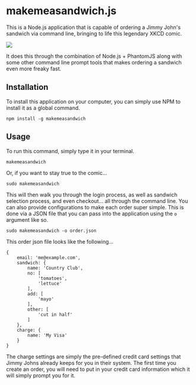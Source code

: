 makemeasandwich.js
==========================
This is a Node.js application that is capable of ordering a Jimmy John's sandwich via command line, bringing to life this legendary XKCD comic.

![](http://imgs.xkcd.com/comics/sandwich.png)

It does this through the combination of Node.js + PhantomJS along with some other command line prompt tools that makes ordering a sandwich even more freaky fast.

Installation
---------------------------
To install this application on your computer, you can simply use NPM to install it as a global command.

```
npm install -g makemeasandwich
```

Usage
---------------------------
To run this command, simply type it in your terminal.

```
makemeasandwich
```

Or, if you want to stay true to the comic...

```
sudo makemeasandwich
```

This will then walk you through the login process, as well as sandwich selection process, and even checkout... all through the command line.  You can also provide configurations to make each order super simple.  This is done via a JSON file that you can pass into the application using the ```o``` argument like so.

```
sudo makemeasandwich -o order.json
```

This order json file looks like the following...

```
{
    email: 'me@example.com',
    sandwich: {
        name: 'Country Club',
        no: [
            'tomatoes',
            'lettuce'
        ],
        add: [
            'mayo'
        ],
        other: [
            'cut in half'
        ]
    },
    charge: {
        name: 'My Visa'
    }
}
```

The charge settings are simply the pre-defined credit card settings that Jimmy Johns already keeps for you in their system.  The first time you create an order, you will need to put in your credit card information which it will simply prompt you for it.